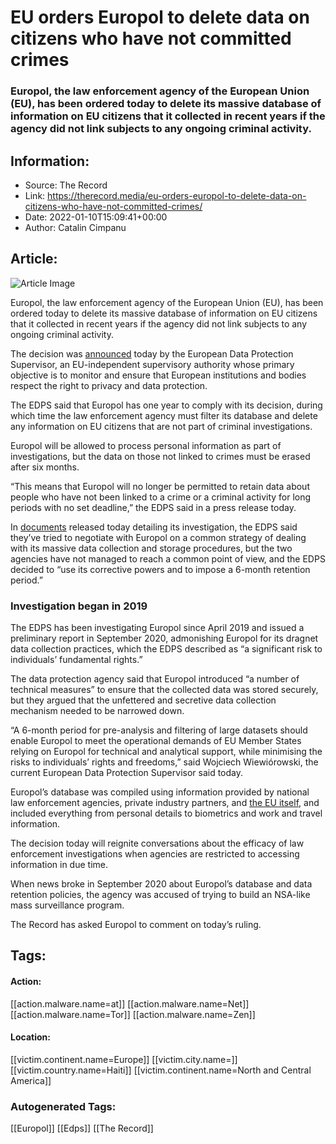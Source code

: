 # EU orders Europol to delete data on citizens who have not committed crimes
### Europol, the law enforcement agency of the European Union (EU), has been ordered today to delete its massive database of information on EU citizens that it collected in recent years if the agency did not link subjects to any ongoing criminal activity.

## Information:
+ Source: The Record
+ Link: https://therecord.media/eu-orders-europol-to-delete-data-on-citizens-who-have-not-committed-crimes/
+ Date: 2022-01-10T15:09:41+00:00
+ Author: Catalin Cimpanu


## Article:
![Article Image](https://therecord.media/wp-content/uploads/2022/01/Europol.png)

Europol, the law enforcement agency of the European Union (EU), has been ordered today to delete its massive database of information on EU citizens that it collected in recent years if the agency did not link subjects to any ongoing criminal activity.


The decision was [announced](https://edps.europa.eu/press-publications/press-news/press-releases/2022/edps-orders-europol-erase-data-concerning_en) today by the European Data Protection Supervisor, an EU-independent supervisory authority whose primary objective is to monitor and ensure that European institutions and bodies respect the right to privacy and data protection.


The EDPS said that Europol has one year to comply with its decision, during which time the law enforcement agency must filter its database and delete any information on EU citizens that are not part of criminal investigations.


Europol will be allowed to process personal information as part of investigations, but the data on those not linked to crimes must be erased after six months.


“This means that Europol will no longer be permitted to retain data about people who have not been linked to a crime or a criminal activity for long periods with no set deadline,” the EDPS said in a press release today.


In [documents](https://edps.europa.eu/data-protection/our-work/publications/other-documents/europol-order-and-faq_en) released today detailing its investigation, the EDPS said they’ve tried to negotiate with Europol on a common strategy of dealing with its massive data collection and storage procedures, but the two agencies have not managed to reach a common point of view, and the EDPS decided to “use its corrective powers and to impose a 6-month retention period.”


### Investigation began in 2019


The EDPS has been investigating Europol since April 2019 and issued a preliminary report in September 2020, admonishing Europol for its dragnet data collection practices, which the EDPS described as “a significant risk to individuals’ fundamental rights.”


The data protection agency said that Europol introduced “a number of technical measures” to ensure that the collected data was stored securely, but they argued that the unfettered and secretive data collection mechanism needed to be narrowed down.


“A 6-month period for pre-analysis and filtering of large datasets should enable Europol to meet the operational demands of EU Member States relying on Europol for technical and analytical support, while minimising the risks to individuals’ rights and freedoms,” said Wojciech Wiewiórowski, the current European Data Protection Supervisor said today.


Europol’s database was compiled using information provided by national law enforcement agencies, private industry partners, and [the EU itself](https://www.zdnet.com/article/eu-votes-to-create-gigantic-biometrics-database/), and included everything from personal details to biometrics and work and travel information.


The decision today will reignite conversations about the efficacy of law enforcement investigations when agencies are restricted to accessing information in due time.


When news broke in September 2020 about Europol’s database and data retention policies, the agency was accused of trying to build an NSA-like mass surveillance program.


The Record has asked Europol to comment on today’s ruling.





## Tags:

#### Action:
[[action.malware.name=at]] [[action.malware.name=Net]] [[action.malware.name=Tor]] [[action.malware.name=Zen]]

#### Location:
[[victim.continent.name=Europe]] [[victim.city.name=]] [[victim.country.name=Haiti]] [[victim.continent.name=North and Central America]]

### Autogenerated Tags:
[[Europol]] [[Edps]] [[The Record]]

